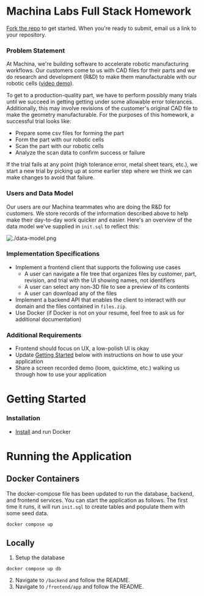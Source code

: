 # Machina Labs Full Stack Homework
[Fork the repo](https://github.com/Machina-Labs/full_stack_homework/fork) to get started. When you're ready to submit, email us a link to your repository.
### Problem Statement

At Machina, we're building software to accelerate robotic manufacturing workflows. Our customers come to us with CAD files for their parts and we do research and development (R&D) to make them manufacturable with our robotic cells ([video demo](https://www.youtube.com/watch?v=uUsloEJkYdw)).

To get to a production-quality part, we have to perform possibly many trials until we succeed in getting getting under some allowable error tolerances. Additionally, this may involve revisions of the customer's original CAD file to make the geometry manufacturable. For the purposes of this homework, a successful trial looks like:
- Prepare some csv files for forming the part
- Form the part with our robotic cells
- Scan the part with our robotic cells
- Analyze the scan data to confirm success or failure

If the trial fails at any point (high tolerance error, metal sheet tears, etc.), we start a new trial by picking up at some earlier step where we think we can make changes to avoid that failure.

### Users and Data Model
Our users are our Machina teammates who are doing the R&D for customers. We store records of the information described above to help make their day-to-day work quicker and easier. Here's an overview of the data model we've supplied in `init.sql` to reflect this: 

![./data-model.png](./data-model.png)

### Implementation Specifications
- Implement a frontend client that supports the following use cases
    - A user can navigate a file tree that organizes files by customer, part, revision, and trial with the UI showing names, not identifiers
    - A user can select any non-3D file to see a preview of its contents
    - A user can download any of the files
- Implement a backend API that enables the client to interact with our domain and the files contained in `files.zip`.
- Use Docker (if Docker is not on your resume, feel free to ask us for additional documentation)

### Additional Requirements
- Frontend should focus on UX, a low-polish UI is okay
- Update [Getting Started](#getting-started) below with instructions on how to use your application
- Share a screen recorded demo (loom, quicktime, etc.) walking us through how to use your application

# Getting Started
### Installation
- [Install](https://docs.docker.com/desktop/) and run Docker

# Running the Application
## Docker Containers
The docker-compose file has been updated to run the database, backend, and frontend services.
You can start the application as follows. The first time it runs, it will run `init.sql` to create tables and populate them with some seed data.  
```
docker compose up
```

## Locally
1. Setup the database
```
docker compose up db
```

2. Navigate to `/backend` and follow the README.
3. Navigate to `/frontend/app` and follow the README.
